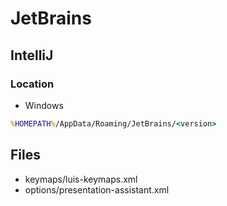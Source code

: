 
# JetBrains

## IntelliJ

### Location

- Windows

``` cmd
%HOMEPATH%/AppData/Roaming/JetBrains/<version>
```

## Files

- keymaps/luis-keymaps.xml
- options/presentation-assistant.xml
